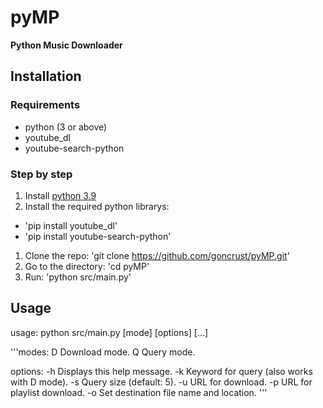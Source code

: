 # pyMP
**Python Music Downloader**

## Installation

### Requirements

- python (3 or above)
- youtube_dl
- youtube-search-python

### Step by step

1. Install [python 3.9](https://www.python.org/)
1. Install the required python librarys:
  - 'pip install youtube_dl'
  - 'pip install youtube-search-python'
1. Clone the repo: 'git clone https://github.com/goncrust/pyMP.git'
1. Go to the directory: 'cd pyMP'
1. Run: 'python src/main.py'

## Usage

usage: python src/main.py [mode] [options] [...]

'''modes:
	D			Download mode.
	Q			Query mode.

options:
	-h			Displays this help message.
	-k <keyword>		Keyword for query (also works with D mode).
	-s <number>		Query size (default: 5).
	-u <URL>		URL for download.
	-p <URL>		URL for playlist download.
	-o <output file>	Set destination file name and location.
'''
